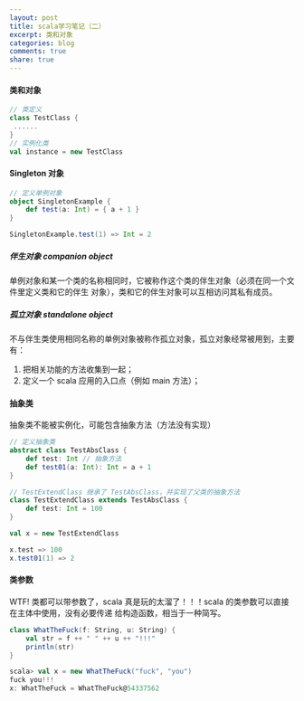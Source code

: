 ```yaml
---
layout: post
title: scala学习笔记（二）
excerpt: 类和对象
categories: blog
comments: true
share: true
---
```


#### 类和对象

```scala
// 类定义
class TestClass {
 ......
}
// 实例化类
val instance = new TestClass
```

#### Singleton 对象

```scala
// 定义单例对象
object SingletonExample {
    def test(a: Int) = { a + 1 }
}

SingletonExample.test(1) => Int = 2
```

##### 伴生对象 companion object

单例对象和某一个类的名称相同时，它被称作这个类的伴生对象（必须在同一个文件里定义类和它的伴生
对象），类和它的伴生对象可以互相访问其私有成员。

##### 孤立对象 standalone object

不与伴生类使用相同名称的单例对象被称作孤立对象，孤立对象经常被用到，主要有：

1. 把相关功能的方法收集到一起；
2. 定义一个 scala 应用的入口点（例如 main 方法）；

#### 抽象类

抽象类不能被实例化，可能包含抽象方法（方法没有实现）

```scala
// 定义抽象类
abstract class TestAbsClass {
    def test: Int // 抽象方法
    def test01(a: Int): Int = a + 1
}

// TestExtendClass 继承了 TestAbsClass，并实现了父类的抽象方法
class TestExtendClass extends TestAbsClass {
    def test: Int = 100
}

val x = new TestExtendClass

x.test => 100
x.test01(1) => 2
```

#### 类参数

WTF! 类都可以带参数了，scala 真是玩的太溜了！！！scala 的类参数可以直接在主体中使用，没有必要传递
给构造函数，相当于一种简写。

```scala
class WhatTheFuck(f: String, u: String) {
    val str = f ++ " " ++ u ++ "!!!"
    println(str)
}

scala> val x = new WhatTheFuck("fuck", "you")
fuck you!!!
x: WhatTheFuck = WhatTheFuck@54337562
```
